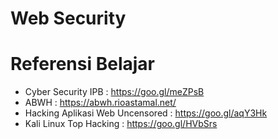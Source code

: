 # Web Security

# Referensi Belajar
- Cyber Security IPB : https://goo.gl/meZPsB
- ABWH : https://abwh.rioastamal.net/
- Hacking Aplikasi Web Uncensored : https://goo.gl/aqY3Hk
- Kali Linux Top Hacking : https://goo.gl/HVbSrs
